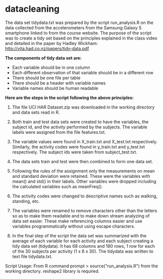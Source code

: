 datacleaning
============

The data set tidydata.txt was prepared by the script run\_analysis.R on the data collected 
from the accelerometers from the Samsung Galaxy S smartphone linked to from the course 
website. The purpose of the script was to create a tidy set based on the principles 
explained in the class video and detailed in the paper by Hadley Wickham: 
http://vita.had.co.nz/papers/tidy-data.pdf

**The components of tidy data set are:**

- Each variable should be in one column
- Each different observation of that variable should be in a different row
- There should be one file per table
- There should be a header with variable names
- Variable names should be human readable

**Here are the steps in the script following the above principles:**

1. The file UCI HAR Dataset.zip was downloaded in the working directory and data sets 
read in R.

2. Both train and test data sets were created to have the variables, the subject id, and 
the activity performed by the subjects. The variable labels were assigned from the file 
features.txt.
 
3. The variable values were found in X\_train.txt and X\_test.txt respectively. Similarly, 
the activity codes were found in y\_train.txt and y\_test.txt respectively. The subject 
ids were taken from subject\_test.txt. 

4. The data sets train and test were then combined to form one data set.

5. Following the rules of the assignment only the measurements on mean and standard 
deviation were retained. These were the variables with mean() and std() in their labels. 
Other variables were dropped including the calculated variables such as meanFreq().

6. The activity codes were changed to descriptive names such as walking, standing, etc.

7. The variables were renamed to remove characters other than the letters so as to make 
them readable and to make down stream analyzing of data set easier. These make 
referencing columns easier and use variables programmatically without using escape 
characters.

8. In the final step of the script the data set was summarized with the average of each 
variable for each activity and each subject creating a tidy data set (tidydata). It has 
68 columns and 180 rows, 1 row for each of the 30 subjects per activity (1 x 6 x 30). 
The tidydata was written to text file tidydata.txt.

Script Usage: From R command prompt > source("run\_analysis.R") from the working 
directory. reshape2 library is required.

